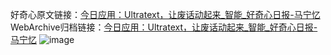 好奇心原文链接：[今日应用：Ultratext，让废话动起来_智能_好奇心日报-马宁忆](https://www.qdaily.com/articles/1435.html)
WebArchive归档链接：[今日应用：Ultratext，让废话动起来_智能_好奇心日报-马宁忆](http://web.archive.org/web/20171018155850/http://www.qdaily.com/articles/1435.html)
![image](http://ww3.sinaimg.cn/large/007d5XDply1g3v4fmumlsj30u045c4ny)